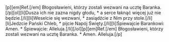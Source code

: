 [p][em]Ref.[/em] Błogosławieni, którzy zostali wezwani na ucztę Baranka.[/p][ol][li]Dusza ich nie zazna nigdy głodu, * a serce łaknąć więcej już nie będzie.[/li][li]Weselcie się wezwani, * zasiądźcie z Nim przy stole.[/li][li]Jedzcie Pański Chleb, * pijcie Napój Święty.[/li][li]Śpiewajcie Barankowi: Amen. * Śpiewajcie: Alleluja.[/li][/ol][p][em]Ref.[/em] Błogosławieni, którzy zostali wezwani na ucztę Baranka. * Amen. Alleluja.[/p]